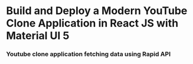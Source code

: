 # Build and Deploy a Modern YouTube Clone Application in React JS with Material UI 5

### Youtube clone application fetching data using Rapid API

